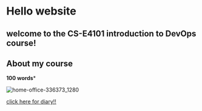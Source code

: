 # Hello website

## welcome to the CS-E4101 introduction to DevOps course!

## About my course

****100 words*****

![home-office-336373_1280](https://user-images.githubusercontent.com/57686412/71362441-b5993a80-259e-11ea-8613-b4db2d8f402e.jpg)

[click here for diary!!](diary-013.md)

